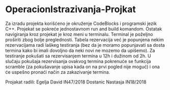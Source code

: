 # OperacionIstrazivanja-Projkat

Za izradu projekta korišćeno je okruženje CodeBlocks i programski jezik C++. 
Projekat se pokreće jednostavnom run and build komandom. 
Ostatak navigiranja kroz projekat je kroz meni u terminalu. Terminal je poželjno proširiti zbog bolje preglednosti. 
Tabela rezervacija već je popunjena nekim rezervacijama radi laškeg testiranja (bez da je moramo popunjavati sa dosta termina kako bi imali dovoljno da neki novi ne mozemo da upišemo). Za testiranje pokušati sa rezervisanjem termina u 12h i dužinom od 2h. U slučaju pokušaja rezervisanja ovakvog termina pokrenuće se funkcija scramble (za pokušavanje upisa kada on na prvi pogled nije moguć) i ona će uspešno pronaći način za zakazivanje termina. 

Projakat radili: 
Egelja David IN47/2018
Dostanic Nastasja IN18/2018
